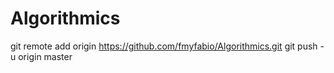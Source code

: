 # Algorithmics
  git remote add origin https://github.com/fmyfabio/Algorithmics.git
  git push -u origin master
  
